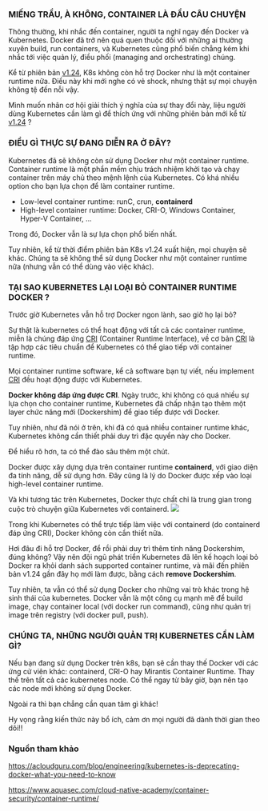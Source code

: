 ### MIẾNG TRẦU, À KHÔNG, CONTAINER LÀ ĐẦU CÂU CHUYỆN

Thông thường, khi nhắc đến container, người ta nghĩ ngay đến Docker và Kubernetes. Docker đã trở nên quá quen thuộc đối với những ai thường xuyên build, run containers, và Kubernetes cũng phổ biến chẳng kém khi nhắc tới việc quản lý, điều phối (managing and orchestrating) chúng.

Kể từ phiên bản [v1.24](https://kubernetes.io/blog/2022/05/03/kubernetes-1-24-release-announcement/), K8s không còn hỗ trợ Docker như là một container runtime nữa. Điều này khi mới nghe có vẻ shock, nhưng thật sự mọi chuyện không tệ đến nỗi vậy.

Mình muốn nhân cơ hội giải thích ý nghĩa của sự thay đổi này, liệu người dùng Kubernetes cần làm gì để thích ứng với những phiên bản mới kể từ [v1.24]((https://kubernetes.io/blog/2022/05/03/kubernetes-1-24-release-announcement/)) ?

### ĐIỀU GÌ THỰC SỰ ĐANG DIỄN RA Ở ĐÂY?

Kubernetes đã sẽ không còn sử dụng Docker như một container runtime. Container runtime là một phần mềm chịu trách nhiệm khởi tạo và chạy container trên máy chủ theo mệnh lệnh của Kubernetes. Có khá nhiều option cho bạn lựa chọn để làm container runtime.
* Low-level container runtime: runC, crun, **containerd**
* High-level container runtime: Docker, CRI-O, Windows Container, Hyper-V Container, ...

Trong đó, Docker vẫn là sự lựa chọn phổ biến nhất.

Tuy nhiên, kể từ thời điểm phiên bản K8s v1.24 xuất hiện, mọi chuyện sẽ khác. Chúng ta sẽ không thể sử dụng Docker như một container runtime nữa (nhưng vẫn có thể dùng vào việc khác).

### TẠI SAO KUBERNETES LẠI LOẠI BỎ CONTAINER RUNTIME DOCKER ?

Trước giờ Kubernetes vẫn hỗ trợ Docker ngon lành, sao giờ họ lại bỏ?

Sự thật là kubernetes có thể hoạt động với tất cả các container runtime, miễn là chúng đáp ứng [CRI](https://kubernetes.io/blog/2016/12/container-runtime-interface-cri-in-kubernetes/) (Container Runtime Interface), về cơ bản [CRI](https://kubernetes.io/blog/2016/12/container-runtime-interface-cri-in-kubernetes/) là tập hợp các tiêu chuẩn để Kubernetes có thể giao tiếp với container runtime.

Mọi container runtime software, kể cả software bạn tự viết, nếu implement [CRI](https://kubernetes.io/blog/2016/12/container-runtime-interface-cri-in-kubernetes/) đều hoạt động được với Kubernetes.

**Docker không đáp ứng được CRI**. Ngày trước, khi không có quá nhiều sự lựa chọn cho container runtime, Kubernetes đã chấp nhận tạo thêm một layer chức năng mới (Dockershim) để giao tiếp được với Docker.

Tuy nhiên, như đã nói ở trên, khi đã có quá nhiều container runtime khác, Kubernetes không cần thiết phải duy trì đặc quyền này cho Docker.

Để hiểu rõ hơn, ta có thể đào sâu thêm một chút. 

Docker được xây dựng dựa trên container runtime **containerd**, với giao diện đa tính năng, dễ sử dụng hơn. Đây cũng là lý do Docker được xếp vào loại high-level container runtime.

Và khi tương tác trên Kubernetes, Docker thực chất chỉ là trung gian trong cuộc trò chuyện giữa Kubernetes với containerd. 
![](https://images.viblo.asia/b938f919-b225-4771-a271-863c07da5f14.png)


Trong khi Kubernetes có thể trực tiếp làm việc với containerd (do containerd đáp ứng CRI), Docker không còn cần thiết nữa.

Hơi đâu đi hỗ trợ Docker, để rồi phải duy trì thêm tính năng Dockershim, đúng không? Vậy nên đội ngũ phát triển Kubernetes đã lên kế hoạch loại bỏ Docker ra khỏi danh sách supported container runtime, và mãi đến phiên bản v1.24 gần đây họ mới làm được, bằng cách **remove Dockershim**.

Tuy nhiên, ta vẫn có thể sử dụng Docker cho những vai trò khác trong hệ sinh thái của kubernetes. Docker vẫn là một công cụ mạnh mẽ để build image, chạy container local (với docker run command), cũng như quản trị image trên registry (với docker pull, push).

### CHÚNG TA, NHỮNG NGƯỜI QUẢN TRỊ KUBERNETES CẦN LÀM GÌ?
Nếu bạn đang sử dụng Docker trên k8s, bạn sẽ cần thay thế Docker với các ứng cử viên khác: containerd, CRI-O hay Mirantis Container Runtime. Thay thế trên tất cả các kubernetes node. Có thể ngay từ bây giờ, bạn nên tạo các node mới không sử dụng Docker.

Ngoài ra thì bạn chẳng cần quan tâm gì khác! 

Hy vọng rằng kiến thức này bổ ích, cảm ơn mọi người đã dành thời gian theo dõi!!

### Nguồn tham khảo
https://acloudguru.com/blog/engineering/kubernetes-is-deprecating-docker-what-you-need-to-know

https://www.aquasec.com/cloud-native-academy/container-security/container-runtime/